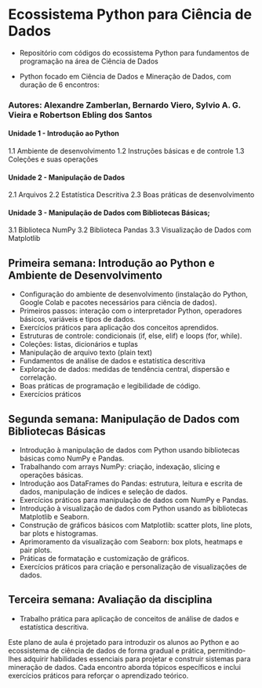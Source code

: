 # Ecossistema Python para Ciência de Dados

  - Repositório com códigos do ecossistema Python para fundamentos de programação na área de Ciência de Dados

  - Python focado em Ciência de Dados e Mineração de Dados, com duração de 6 encontros:

### Autores: Alexandre Zamberlan, Bernardo Viero, Sylvio A. G. Vieira e Robertson Ebling dos Santos

#### Unidade 1 - Introdução ao Python 
1.1 Ambiente de desenvolvimento
1.2 Instruções básicas e de controle
1.3 Coleções e suas operações

#### Unidade 2 - Manipulação de Dados
2.1 Arquivos
2.2 Estatística Descritiva
2.3 Boas práticas de desenvolvimento

#### Unidade 3 - Manipulação de Dados com Bibliotecas Básicas; 
3.1 Biblioteca NumPy
3.2 Biblioteca Pandas
3.3 Visualização de Dados com Matplotlib



## Primeira semana: Introdução ao Python e Ambiente de Desenvolvimento
- Configuração do ambiente de desenvolvimento (instalação do Python, Google Colab e pacotes necessários para ciência de dados).
- Primeiros passos: interação com o interpretador Python, operadores básicos, variáveis e tipos de dados.
- Exercícios práticos para aplicação dos conceitos aprendidos.
- Estruturas de controle: condicionais (if, else, elif) e loops (for, while).
- Coleções: listas, dicionários e tuplas
- Manipulação de arquivo texto (plain text)
- Fundamentos de análise de dados e estatística descritiva
- Exploração de dados: medidas de tendência central, dispersão e correlação.
- Boas práticas de programação e legibilidade de código.
- Exercícios práticos

## Segunda semana: Manipulação de Dados com Bibliotecas Básicas 
- Introdução à manipulação de dados com Python usando bibliotecas básicas como NumPy e Pandas.
- Trabalhando com arrays NumPy: criação, indexação, slicing e operações básicas.
- Introdução aos DataFrames do Pandas: estrutura, leitura e escrita de dados, manipulação de índices e seleção de dados.
- Exercícios práticos para manipulação de dados com NumPy e Pandas.
- Introdução à visualização de dados com Python usando as bibliotecas Matplotlib e Seaborn.
- Construção de gráficos básicos com Matplotlib: scatter plots, line plots, bar plots e histogramas.
- Aprimoramento da visualização com Seaborn: box plots, heatmaps e pair plots.
- Práticas de formatação e customização de gráficos.
- Exercícios práticos para criação e personalização de visualizações de dados.

## Terceira semana: Avaliação da disciplina
- Trabalho prática para aplicação de conceitos de análise de dados e estatística descritiva.

Este plano de aula é projetado para introduzir os alunos ao Python e ao ecossistema de ciência de dados de forma gradual e prática, permitindo-lhes adquirir habilidades essenciais para projetar e construir sistemas para mineração de dados. Cada encontro aborda tópicos específicos e inclui exercícios práticos para reforçar o aprendizado teórico.
